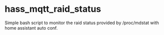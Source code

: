 # hass_mqtt_raid_status
Simple bash script to monitor the raid status provided by /proc/mdstat with home assistant auto conf.
